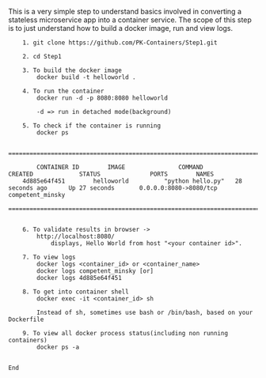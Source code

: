 This is a very simple step to understand basics involved in converting a stateless microservice app into a container service.
The scope of this step is to just understand how to build a docker image, run and view logs.

		1. git clone https://github.com/PK-Containers/Step1.git
		
		2. cd Step1
		
		3. To build the docker image
		    docker build -t helloworld .
		    
		4. To run the container
		    docker run -d -p 8080:8080 helloworld
		    
		    -d => run in detached mode(background)
		
		5. To check if the container is running
		    docker ps
    
		    ============================================================================================
		    
		    CONTAINER ID        IMAGE               COMMAND             CREATED             STATUS              PORTS        NAMES
		4d885e64f451        helloworld          "python hello.py"   28 seconds ago      Up 27 seconds       0.0.0.0:8080->8080/tcp       competent_minsky    
		    ============================================================================================
		    
		
		6. To validate results in browser ->
		    http://localhost:8080/
		        displays, Hello World from host "<your container id>".
		        
		7. To view logs
		    docker logs <container_id> or <container_name>
		    docker logs competent_minsky [or]
		    docker logs 4d885e64f451
		    
		8. To get into container shell
		    docker exec -it <container_id> sh
		    
		    Instead of sh, sometimes use bash or /bin/bash, based on your Dockerfile
		    
		9. To view all docker process status(including non running containers)
		    docker ps -a
    
     
    End
    
